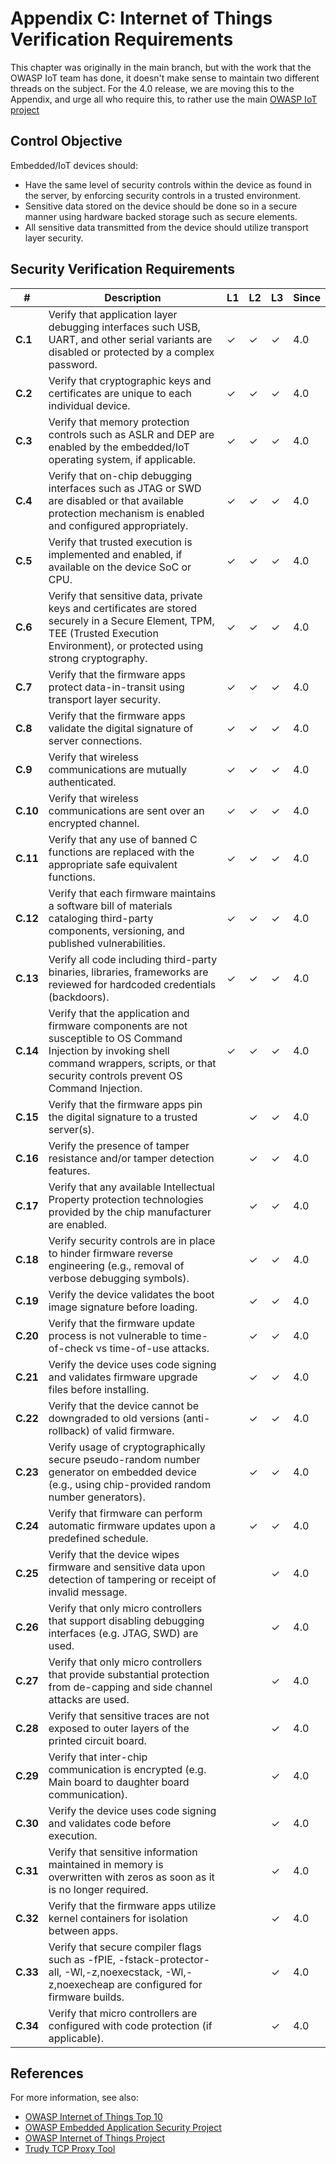 # Appendix C: Internet of Things Verification Requirements

This chapter was originally in the main branch, but with the work that the OWASP IoT team has done, it doesn't make sense to maintain two different threads on the subject. For the 4.0 release, we are moving this to the Appendix, and urge all who require this, to rather use the main [OWASP IoT project](https://owasp.org/www-project-internet-of-things/)

## Control Objective

Embedded/IoT devices should:

* Have the same level of security controls within the device as found in the server, by enforcing security controls in a trusted environment.
* Sensitive data stored on the device should be done so in a secure manner using hardware backed storage such as secure elements.
* All sensitive data transmitted from the device should utilize transport layer security.

## Security Verification Requirements

| # | Description | L1 | L2 | L3 | Since |
| --- | --- | --- | --- | -- | -- |
| **C.1** | Verify that application layer debugging interfaces such USB, UART, and other serial variants are disabled or protected by a complex password. | ✓ | ✓ | ✓ | 4.0 |
| **C.2** | Verify that cryptographic keys and certificates are unique to each individual device. | ✓ | ✓ | ✓ | 4.0 |
| **C.3** | Verify that memory protection controls such as ASLR and DEP are enabled by the embedded/IoT operating system, if applicable. | ✓ | ✓ | ✓ | 4.0 |
| **C.4** | Verify that on-chip debugging interfaces such as JTAG or SWD are disabled or that available protection mechanism is enabled and configured appropriately. | ✓ | ✓ | ✓ | 4.0 |
| **C.5** | Verify that trusted execution is implemented and enabled, if available on the device SoC or CPU. | ✓ | ✓ | ✓ | 4.0 |
| **C.6** | Verify that sensitive data, private keys and certificates are stored securely in a Secure Element, TPM, TEE (Trusted Execution Environment), or protected using strong cryptography. | ✓ | ✓ | ✓ | 4.0 |
| **C.7** | Verify that the firmware apps protect data-in-transit using transport layer security. | ✓ | ✓ | ✓ | 4.0 |
| **C.8** | Verify that the firmware apps validate the digital signature of server connections. | ✓ | ✓ | ✓ | 4.0 |
| **C.9** | Verify that wireless communications are mutually authenticated. | ✓ | ✓ | ✓ | 4.0 |
| **C.10** | Verify that wireless communications are sent over an encrypted channel.  | ✓ | ✓ | ✓ | 4.0 |
| **C.11** | Verify that any use of banned C functions are replaced with the appropriate safe equivalent functions. | ✓ | ✓ | ✓ | 4.0 |
| **C.12** | Verify that each firmware maintains a software bill of materials cataloging third-party components, versioning, and published vulnerabilities. | ✓ | ✓ | ✓ | 4.0 |
| **C.13** | Verify all code including third-party binaries, libraries, frameworks are reviewed for hardcoded credentials (backdoors). | ✓ | ✓ | ✓ | 4.0 |
| **C.14** | Verify that the application and firmware components are not susceptible to OS Command Injection by invoking shell command wrappers, scripts, or that security controls prevent OS Command Injection. | ✓ | ✓ | ✓ | 4.0 |
| **C.15** | Verify that the firmware apps pin the digital signature to a trusted server(s). |  | ✓ | ✓ | 4.0 |
| **C.16** | Verify the presence of tamper resistance and/or tamper detection features. |  | ✓ | ✓ | 4.0 |
| **C.17** | Verify that any available Intellectual Property protection technologies provided by the chip manufacturer are enabled. |  | ✓ | ✓ | 4.0 |
| **C.18** | Verify security controls are in place to hinder firmware reverse engineering (e.g., removal of verbose debugging symbols). |  | ✓ | ✓ | 4.0 |
| **C.19** | Verify the device validates the boot image signature before loading. |  | ✓ | ✓ | 4.0 |
| **C.20** | Verify that the firmware update process is not vulnerable to time-of-check vs time-of-use attacks. |  | ✓ | ✓ | 4.0 |
| **C.21** | Verify the device uses code signing and validates firmware upgrade files before installing. |  | ✓ | ✓ | 4.0 |
| **C.22** | Verify that the device cannot be downgraded to old versions (anti-rollback) of valid firmware. |  | ✓ | ✓ | 4.0 |
| **C.23** | Verify usage of cryptographically secure pseudo-random number generator on embedded device (e.g., using chip-provided random number generators). |  | ✓ | ✓ | 4.0 |
| **C.24** | Verify that firmware can perform automatic firmware updates upon a predefined schedule. |  | ✓ | ✓ | 4.0 |
| **C.25** | Verify that the device wipes firmware and sensitive data upon detection of tampering or receipt of invalid message. |  |  | ✓ | 4.0 |
| **C.26** | Verify that only micro controllers that support disabling debugging interfaces (e.g. JTAG, SWD) are used. |  |  | ✓ | 4.0 |
| **C.27** | Verify that only micro controllers that provide substantial protection from de-capping and side channel attacks are used. |  |  | ✓ | 4.0 |
| **C.28** | Verify that sensitive traces are not exposed to outer layers of the printed circuit board. |  |  | ✓ | 4.0 |
| **C.29** | Verify that inter-chip communication is encrypted (e.g. Main board to daughter board communication). |  |  | ✓ | 4.0 |
| **C.30** | Verify the device uses code signing and validates code before execution. |  |  | ✓ | 4.0 |
| **C.31** | Verify that sensitive information maintained in memory is overwritten with zeros as soon as it is no longer required. |  |  | ✓ | 4.0 |
| **C.32** | Verify that the firmware apps utilize kernel containers for isolation between apps. |  |  | ✓ | 4.0 |
| **C.33** | Verify that secure compiler flags such as -fPIE, -fstack-protector-all, -Wl,-z,noexecstack, -Wl,-z,noexecheap are configured for firmware builds. |  |  | ✓ | 4.0 |
| **C.34** | Verify that micro controllers are configured with code protection (if applicable). |  |  | ✓ | 4.0 |

## References

For more information, see also:

* [OWASP Internet of Things Top 10](https://owasp.org/www-pdf-archive/OWASP-IoT-Top-10-2018-final.pdf)
* [OWASP Embedded Application Security Project](https://owasp.org/www-project-embedded-application-security/)
* [OWASP Internet of Things Project](https://owasp.org/www-project-internet-of-things/)
* [Trudy TCP Proxy Tool](https://github.com/praetorian-inc/trudy)
